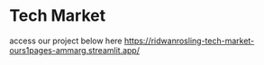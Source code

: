 # Tech Market
access our project below here
https://ridwanrosling-tech-market-ours1pages-ammarg.streamlit.app/
